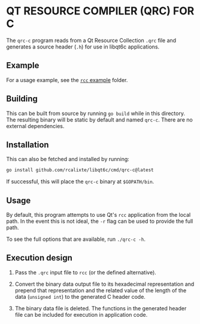 QT RESOURCE COMPILER (QRC) FOR C
================================

The `qrc-c` program reads from a Qt Resource Collection `.qrc` file and
generates a source header (`.h`) for use in libqt6c applications.

Example
-------

For a usage example, see the [`rcc` example](https://github.com/rcalixte/libqt6c-examples/tree/master/src/rcc)
folder.

Building
--------

This can be built from source by running `go build` while in this directory.
The resulting binary will be static by default and named `qrc-c`. There are no
external dependencies.

Installation
------------

This can also be fetched and installed by running:

```bash
go install github.com/rcalixte/libqt6c/cmd/qrc-c@latest
```

If successful, this will place the `qrc-c` binary at `$GOPATH/bin`.

Usage
-----

By default, this program attempts to use Qt's `rcc` application from the local
path. In the event this is not ideal, the `-r` flag can be used to provide the
full path.

To see the full options that are available, run `./qrc-c -h`.

Execution design
----------------

1. Pass the `.qrc` input file to `rcc` (or the defined alternative).

2. Convert the binary data output file to its hexadecimal representation and
prepend that representation and the related value of the length of the data
(`unsigned int`) to the generated C header code.

3. The binary data file is deleted. The functions in the generated header file
can be included for execution in application code.

